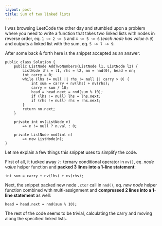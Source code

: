 ```yaml
---
layout: post
title: Sum of two linked lists
---
```

I was browsing LeetCode the other day and stumbled upon a problem where you need to write a function that takes two linked lists with nodes in reverse order, eq. `1 ~> 2 ~> 3` and `4 ~> 5 ~> 6` (*each node has value `0-9`*) and outputs a linked list with the sum, eq. `5 ~> 7 ~> 9`.

After some back & forth here is the snippet accepted as an answer:

```
public class Solution {
    public ListNode AddTwoNumbers(ListNode l1, ListNode l2) {
        ListNode lhs = l1, rhs = l2, nn = nnd(0), head = nn;
        int carry = 0;
        while (lhs != null || rhs != null || carry > 0) {
            int sum = carry + nv(lhs) + nv(rhs);
            carry = sum / 10;
            head = head.next = nnd(sum % 10);
            if (lhs != null) lhs = lhs.next;
            if (rhs != null) rhs = rhs.next;
        }
        return nn.next;
    }

    private int nv(ListNode n)
        => n != null ? n.val : 0;

    private ListNode nnd(int n)
        => new ListNode(n);
}
```


Let me explain a few things this snippet uses to simplify the code.

First of all, it tucked away `?:` ternary conditional operator in `nv()`, eq. *node value* helper function and **packed 3 lines into a 1-line statement**:

`int sum = carry + nv(lhs) + nv(rhs);`

Next, the snippet packed new node `.ctor` call in `nnd()`, eq. *new node* helper function combined with multi-assignment and **compressed 2 lines into a 1-line statement** as well:

`head = head.next = nnd(sum % 10);`

The rest of the code seems to be trivial, calculating the carry and moving along the specified linked lists.
